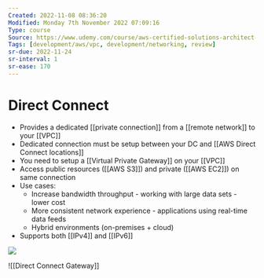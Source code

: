 ```yaml
---
Created: 2022-11-08 08:36:20
Modified: Monday 7th November 2022 07:09:16
Type: course
Source: https://www.udemy.com/course/aws-certified-solutions-architect-associate-saa-c01/?xref=E0Aed11STH4LPUQvCz0GJFABTmM=
Tags: [development/aws/vpc, development/networking, review]
sr-due: 2022-11-24
sr-interval: 1
sr-ease: 170
---
```


# Direct Connect

- Provides a dedicated [[private connection]] from a [[remote network]] to your [[VPC]]
- Dedicated connection must be setup between your DC and [[AWS Direct Connect locations]]
- You need to setup a [[Virtual Private Gateway]] on your [[VPC]]
- Access public resources ([[AWS S3]]) and private ([[AWS EC2]]) on same connection
- Use cases:
    - Increase bandwidth throughput - working with large data sets - lower cost
    - More consistent network experience - applications using real-time data feeds
    - Hybrid environments (on-premises + cloud)
- Supports both [[IPv4]] and [[IPv6]]

![](2020-01-01-18-10-38.png)

![[Direct Connect Gateway]]

